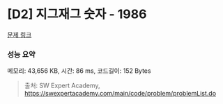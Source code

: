 # [D2] 지그재그 숫자 - 1986 

[문제 링크](https://swexpertacademy.com/main/code/problem/problemDetail.do?contestProbId=AV5PxmBqAe8DFAUq) 

### 성능 요약

메모리: 43,656 KB, 시간: 86 ms, 코드길이: 152 Bytes



> 출처: SW Expert Academy, https://swexpertacademy.com/main/code/problem/problemList.do